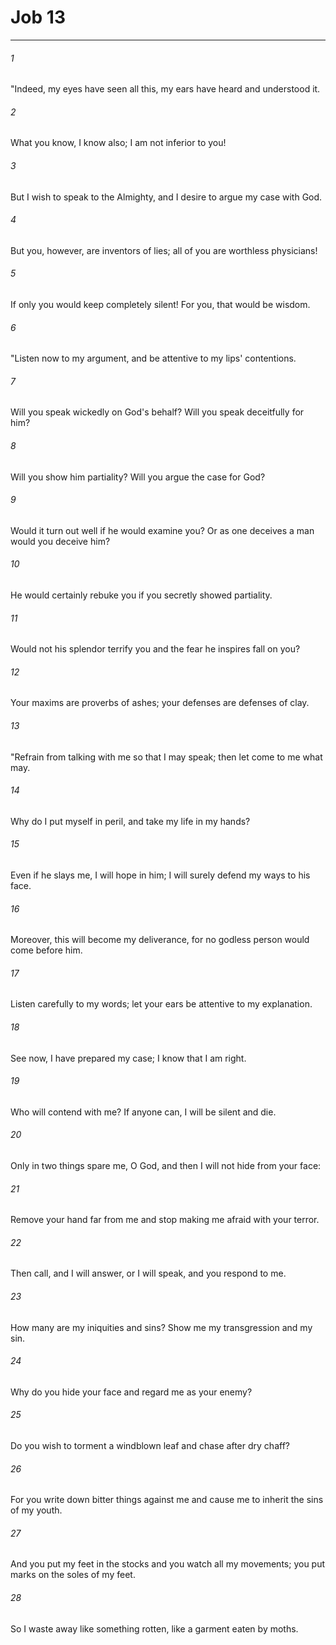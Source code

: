 # Job 13
***



###### 1 
"Indeed, my eyes have seen all this, my ears have heard and understood it. 

###### 2 
What you know, I know also; I am not inferior to you! 

###### 3 
But I wish to speak to the Almighty, and I desire to argue my case with God. 

###### 4 
But you, however, are inventors of lies; all of you are worthless physicians! 

###### 5 
If only you would keep completely silent! For you, that would be wisdom. 

###### 6 
"Listen now to my argument, and be attentive to my lips' contentions. 

###### 7 
Will you speak wickedly on God's behalf? Will you speak deceitfully for him? 

###### 8 
Will you show him partiality? Will you argue the case for God? 

###### 9 
Would it turn out well if he would examine you? Or as one deceives a man would you deceive him? 

###### 10 
He would certainly rebuke you if you secretly showed partiality. 

###### 11 
Would not his splendor terrify you and the fear he inspires fall on you? 

###### 12 
Your maxims are proverbs of ashes; your defenses are defenses of clay. 

###### 13 
"Refrain from talking with me so that I may speak; then let come to me what may. 

###### 14 
Why do I put myself in peril, and take my life in my hands? 

###### 15 
Even if he slays me, I will hope in him; I will surely defend my ways to his face. 

###### 16 
Moreover, this will become my deliverance, for no godless person would come before him. 

###### 17 
Listen carefully to my words; let your ears be attentive to my explanation. 

###### 18 
See now, I have prepared my case; I know that I am right. 

###### 19 
Who will contend with me? If anyone can, I will be silent and die. 

###### 20 
Only in two things spare me, O God, and then I will not hide from your face: 

###### 21 
Remove your hand far from me and stop making me afraid with your terror. 

###### 22 
Then call, and I will answer, or I will speak, and you respond to me. 

###### 23 
How many are my iniquities and sins? Show me my transgression and my sin. 

###### 24 
Why do you hide your face and regard me as your enemy? 

###### 25 
Do you wish to torment a windblown leaf and chase after dry chaff? 

###### 26 
For you write down bitter things against me and cause me to inherit the sins of my youth. 

###### 27 
And you put my feet in the stocks and you watch all my movements; you put marks on the soles of my feet. 

###### 28 
So I waste away like something rotten, like a garment eaten by moths.

